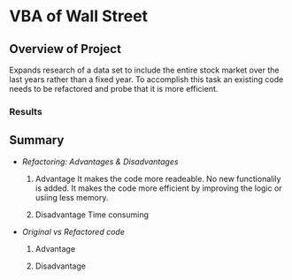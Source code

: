 # VBA of Wall Street

## Overview of Project
Expands research of a data set to include the entire stock market over the last years rather than a fixed year.
To accomplish this task an existing code needs to be refactored and probe that it is more efficient.
    
### Results

## Summary
- _Refactoring: Advantages & Disadvantages_
    1. Advantage
        It makes the code more readeable.
        No new functionalily is added.
        It makes the code more efficient by improving the logic or usiing less memory.
        
    3. Disadvantage
       Time consuming

- _Original vs Refactored code_
    1. Advantage

    2. Disadvantage
